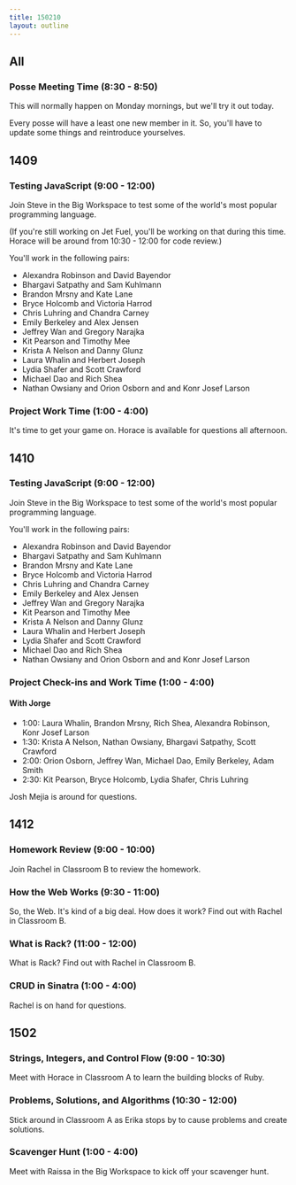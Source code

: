 ```yaml
---
title: 150210
layout: outline
---
```


## All

### Posse Meeting Time (8:30 - 8:50)

This will normally happen on Monday mornings, but we'll try it out today.

Every posse will have a least one new member in it. So, you'll have to update some things and reintroduce yourselves.

## 1409

### Testing JavaScript (9:00 - 12:00)

Join Steve in the Big Workspace to test some of the world's most popular programming language.

(If you're still working on Jet Fuel, you'll be working on that during this time. Horace will be around from 10:30 - 12:00 for code review.)

You'll work in the following pairs:

* Alexandra Robinson and David Bayendor
* Bhargavi Satpathy and Sam Kuhlmann
* Brandon Mrsny and Kate Lane
* Bryce Holcomb and Victoria Harrod
* Chris Luhring and Chandra Carney
* Emily Berkeley and Alex Jensen
* Jeffrey Wan and Gregory Narajka
* Kit Pearson and Timothy Mee
* Krista A Nelson and Danny Glunz
* Laura Whalin and Herbert Joseph
* Lydia Shafer and Scott Crawford
* Michael Dao and Rich Shea
* Nathan Owsiany and Orion Osborn and and Konr Josef Larson

### Project Work Time (1:00 - 4:00)

It's time to get your game on. Horace is available for questions all afternoon.

## 1410

### Testing JavaScript (9:00 - 12:00)

Join Steve in the Big Workspace to test some of the world's most popular programming language.

You'll work in the following pairs:

* Alexandra Robinson and David Bayendor
* Bhargavi Satpathy and Sam Kuhlmann
* Brandon Mrsny and Kate Lane
* Bryce Holcomb and Victoria Harrod
* Chris Luhring and Chandra Carney
* Emily Berkeley and Alex Jensen
* Jeffrey Wan and Gregory Narajka
* Kit Pearson and Timothy Mee
* Krista A Nelson and Danny Glunz
* Laura Whalin and Herbert Joseph
* Lydia Shafer and Scott Crawford
* Michael Dao and Rich Shea
* Nathan Owsiany and Orion Osborn and and Konr Josef Larson

### Project Check-ins and Work Time (1:00 - 4:00)

#### With Jorge

* 1:00: Laura Whalin, Brandon Mrsny, Rich Shea, Alexandra Robinson, Konr Josef Larson
* 1:30: Krista A Nelson, Nathan Owsiany, Bhargavi Satpathy, Scott Crawford
* 2:00: Orion Osborn, Jeffrey Wan, Michael Dao, Emily Berkeley, Adam Smith
* 2:30: Kit Pearson, Bryce Holcomb, Lydia Shafer, Chris Luhring

Josh Mejia is around for questions.

## 1412

### Homework Review (9:00 - 10:00)

Join Rachel in Classroom B to review the homework.

### How the Web Works (9:30 - 11:00)

So, the Web. It's kind of a big deal. How does it work? Find out with Rachel in Classroom B.

### What is Rack? (11:00 - 12:00)

What is Rack? Find out with Rachel in Classroom B.

### CRUD in Sinatra (1:00 - 4:00)

Rachel is on hand for questions.

## 1502

### Strings, Integers, and Control Flow (9:00 - 10:30)

Meet with Horace in Classroom A to learn the building blocks of Ruby.

### Problems, Solutions, and Algorithms (10:30 - 12:00)

Stick around in Classroom A as Erika stops by to cause problems and create solutions.

### Scavenger Hunt (1:00 - 4:00)

Meet with Raissa in the Big Workspace to kick off your scavenger hunt.

